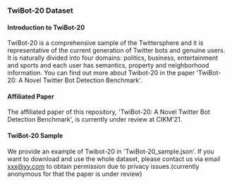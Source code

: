 ### TwiBot-20 Dataset

#### Introduction to TwiBot-20
TwiBot-20 is a comprehensive sample of the Twittersphere and it is representative of the current generation of Twitter bots and genuine users. It is naturally divided into four domains: politics, business, entertainment and sports and each user has semantics, property and neighborhood information. You can find out more about Twibot-20 in the paper 'TwiBot-20: A Novel Twitter Bot Detection Benchmark'.

#### Affiliated Paper
The affiliated paper of this repository, 'TwiBot-20: A Novel Twitter Bot Detection Benchmark', is currently under review at CIKM'21.

#### TwiBot-20 Sample
We provide an example of Twibot-20 in 'TwiBot-20_sample.json'. If you want to download and use the whole dataset, please contact us via email xxx@yy.com to obtain permission due to privacy issues.(currently anonymous for that the paper is under review)
